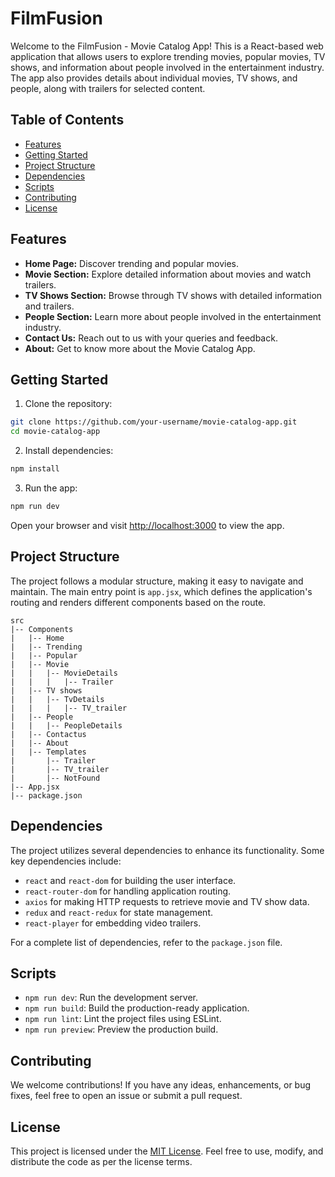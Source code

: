 # FilmFusion

Welcome to the FilmFusion - Movie Catalog App! This is a React-based web application that allows users to explore trending movies, popular movies, TV shows, and information about people involved in the entertainment industry. The app also provides details about individual movies, TV shows, and people, along with trailers for selected content.

## Table of Contents
- [Features](#features)
- [Getting Started](#getting-started)
- [Project Structure](#project-structure)
- [Dependencies](#dependencies)
- [Scripts](#scripts)
- [Contributing](#contributing)
- [License](#license)

## Features

- **Home Page:** Discover trending and popular movies.
- **Movie Section:** Explore detailed information about movies and watch trailers.
- **TV Shows Section:** Browse through TV shows with detailed information and trailers.
- **People Section:** Learn more about people involved in the entertainment industry.
- **Contact Us:** Reach out to us with your queries and feedback.
- **About:** Get to know more about the Movie Catalog App.

## Getting Started

1. Clone the repository:

```bash
git clone https://github.com/your-username/movie-catalog-app.git
cd movie-catalog-app
```

2. Install dependencies:

```bash
npm install
```

3. Run the app:

```bash
npm run dev
```

Open your browser and visit [http://localhost:3000](http://localhost:3000) to view the app.

## Project Structure

The project follows a modular structure, making it easy to navigate and maintain. The main entry point is `app.jsx`, which defines the application's routing and renders different components based on the route.

```
src
|-- Components
|   |-- Home
|   |-- Trending
|   |-- Popular
|   |-- Movie
|   |   |-- MovieDetails
|   |   |   |-- Trailer
|   |-- TV shows
|   |   |-- TvDetails
|   |   |   |-- TV_trailer
|   |-- People
|   |   |-- PeopleDetails
|   |-- Contactus
|   |-- About
|   |-- Templates
|       |-- Trailer
|       |-- TV_trailer
|       |-- NotFound
|-- App.jsx
|-- package.json
```

## Dependencies

The project utilizes several dependencies to enhance its functionality. Some key dependencies include:

- `react` and `react-dom` for building the user interface.
- `react-router-dom` for handling application routing.
- `axios` for making HTTP requests to retrieve movie and TV show data.
- `redux` and `react-redux` for state management.
- `react-player` for embedding video trailers.

For a complete list of dependencies, refer to the `package.json` file.

## Scripts

- `npm run dev`: Run the development server.
- `npm run build`: Build the production-ready application.
- `npm run lint`: Lint the project files using ESLint.
- `npm run preview`: Preview the production build.

## Contributing

We welcome contributions! If you have any ideas, enhancements, or bug fixes, feel free to open an issue or submit a pull request.

## License

This project is licensed under the [MIT License](LICENSE). Feel free to use, modify, and distribute the code as per the license terms.
